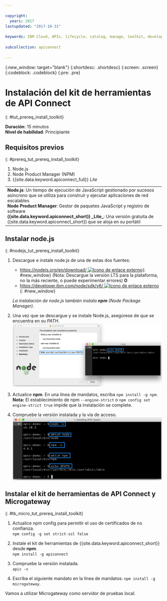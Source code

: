 ```yaml
---

copyright:
  years: 2017
lastupdated: "2017-10-31"

keywords: IBM Cloud, APIs, lifecycle, catalog, manage, toolkit, develop, dev portal, tutorials

subcollection: apiconnect

---
```


{:new_window: target="blank"}
{:shortdesc: .shortdesc}
{:screen: .screen}
{:codeblock: .codeblock}
{:pre: .pre}

# Instalación del kit de herramientas de API Connect
{: #tut_prereq_install_toolkit}

**Duración**: 15 minutos  
**Nivel de habilidad**: Principiante  

## Requisitos previos
{: #prereq_tut_prereq_install_toolkit}

1. Node.js
2. Node Product Manager (NPM)
3. {{site.data.keyword.apiconnect_full}} _Lite_

<table>
  <tr><td><b>Node.js</b>: Un tiempo de ejecución de JavaScript gestionado por sucesos asíncrono que se utiliza para construir y ejecutar aplicaciones de red escalables
    <br>
    <b>Node Product Manager</b>: Gestor de paquetes JavaScript y registro de software<br>
    <b>{{site.data.keyword.apiconnect_short}} _Lite_</b>: Una versión gratuita de {{site.data.keyword.apiconnect_short}} que se aloja en su portátil</td></tr>
  </table>  


## Instalar node.js
{: #nodejs_tut_prereq_install_toolkit}

1. Descargue e instale node.js de una de estas dos fuentes:
   * [https://nodejs.org/en/download/ ![Icono de enlace externo](../icons/launch-glyph.svg "Icono de enlace externo")](https://nodejs.org/en/download/){: #new_window} (Nota: Descargue la versión LTS para la plataforma, no la más reciente, o puede experimentar errores)
      **O**
   * [https://developer.ibm.com/node/sdk/v6/ ![Icono de enlace externo](../icons/launch-glyph.svg "Icono de enlace externo")](https://developer.ibm.com/node/sdk/v6/){: #new_window}  

    _La instalación de node.js también instala **npm** (Node Package Manager)_.

2.  Una vez que se descargue y se instale Node.js, asegúrese de que se encuentra en su _PATH_.
    ![](images/verify-path.png)  

3. Actualice **npm**. En una línea de mandatos, escriba `npm install -g npm`.  
   **Nota:** El establecimiento de npm `--engine-strict` o `npm config set engine-strict true` impide que la instalación se complete.


4. Compruebe la versión instalada y la vía de acceso.
   ![](images/screenshot_install_apic-1.png)  



## Instalar el kit de herramientas de API Connect y Microgateway
{: #tk_micro_tut_prereq_install_toolkit}

1. Actualice npm config para permitir el uso de certificados de no confianza.  
   `npm config -g set strict-ssl false`  

2. Instale el kit de herramientas de {{site.data.keyword.apiconnect_short}} desde **npm**.  
    `npm install -g apiconnect`

3. Compruebe la versión instalada.  
    `apic -v`

4. Escriba el siguiente mandato en la línea de mandatos: `npm install -g microgateway`.

Vamos a utilizar Microgateway como servidor de pruebas local.
